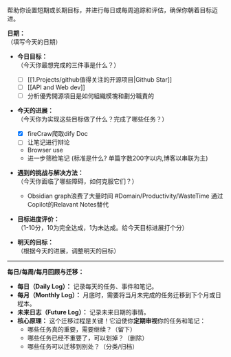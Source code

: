 帮助你设置短期或长期目标，并进行每日或每周追踪和评估，确保你朝着目标迈进。

**日期：**  
（填写今天的日期）
- **今日目标：**  
    （今天你最想完成的三件事是什么？）
    - [ ]  [[1.Projects/github值得关注的开源项目|Github Star]]
    - [ ] [[API and Web dev]]
    - [ ] 分析優秀開源項目是如何組織模塊和劃分職責的
 
- **今天的进展：**  
    （今天你为实现这些目标做了什么？完成了哪些任务？）
     - [x] fireCraw爬取dify Doc
     - [ ] 让笔记进行辩论
     - Browser use
     - 进一步筛检笔记 (标准是什么? 单篇字数200字以内,博客以串联为主)
 
- **遇到的挑战与解决方法：**  
    （今天你面临了哪些障碍，如何克服它们？）
    - Obsidian graph浪费了大量时间 #Domain/Productivity/WasteTime 通过Copilot的Relavant Notes替代
- **目标进度评价：**  
    （1-10分，10为完全达成，1为未达成。给今天目标进展打个分）
    
- **明天的目标：**  
    （根据今天的进展，调整明天的目标）

---
**每日/每周/每月回顾与迁移：**

- **每日（Daily Log）：** 记录每天的任务、事件和笔记。
- **每月（Monthly Log）：** 月底时，需要将当月未完成的任务迁移到下个月或日程本。
- **未来日志（Future Log）：** 记录未来日期的事情。
- **核心原理：** 这个迁移过程是关键！它迫使你**定期审视**你的任务和笔记：
    - 哪些任务真的重要，需要继续？（留下）
    - 哪些任务已经不重要了，可以划掉？（删除）
    - 哪些任务可以迁移到别处？（分类/归档）